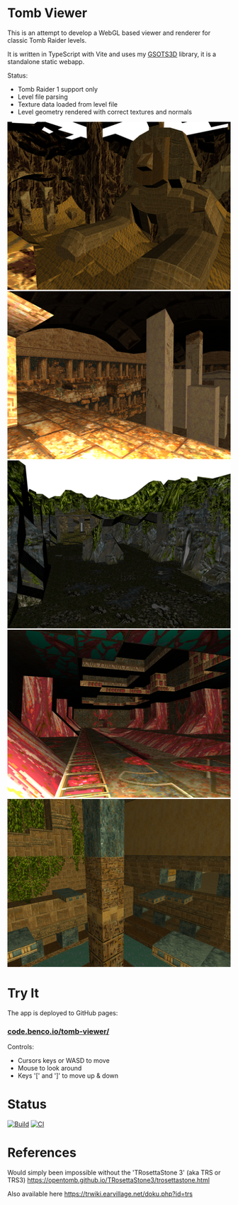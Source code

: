 # Tomb Viewer

This is an attempt to develop a WebGL based viewer and renderer for classic Tomb Raider levels.

It is written in TypeScript with Vite and uses my [GSOTS3D](https://github.com/benc-uk/gsots3d) library, it is a standalone static webapp.

Status:

- Tomb Raider 1 support only
- Level file parsing
- Texture data loaded from level file
- Level geometry rendered with correct textures and normals

![](./screens/sphinx.png)
![](./screens/folly.png)
![](./screens/valley.png)
![](./screens/atlantis.png)
![](./screens/egypt.png)

# Try It

The app is deployed to GitHub pages:

### [code.benco.io/tomb-viewer/](http://code.benco.io/tomb-viewer/)

Controls:

- Cursors keys or WASD to move
- Mouse to look around
- Keys '[' and ']' to move up & down

# Status

[![Build](https://github.com/benc-uk/tomb-viewer/actions/workflows/static.yml/badge.svg)](https://github.com/benc-uk/tomb-viewer/actions/workflows/static.yml) [![CI](https://github.com/benc-uk/tomb-viewer/actions/workflows/ci.yaml/badge.svg)](https://github.com/benc-uk/tomb-viewer/actions/workflows/ci.yaml)

# References

Would simply been impossible without the 'TRosettaStone 3' (aka TRS or TRS3)
https://opentomb.github.io/TRosettaStone3/trosettastone.html

Also available here
https://trwiki.earvillage.net/doku.php?id=trs
